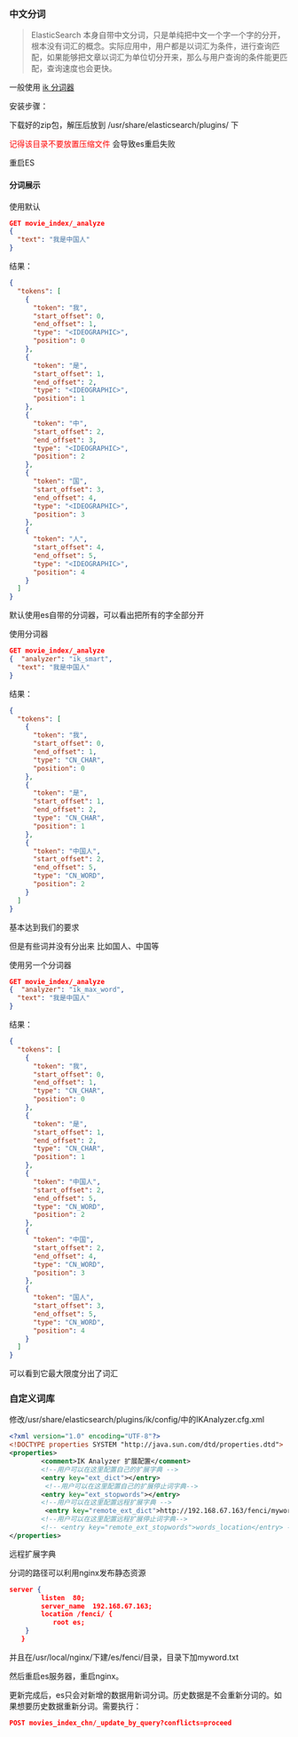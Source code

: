 ### 中文分词

> ElasticSearch 本身自带中文分词，只是单纯把中文一个字一个字的分开，根本没有词汇的概念。实际应用中，用户都是以词汇为条件，进行查询匹配，如果能够把文章以词汇为单位切分开来，那么与用户查询的条件能更匹配，查询速度也会更快。

一般使用 [ik 分词器](https://github.com/medcl/elasticsearch-analysis-ik)

安装步骤：

下载好的zip包，解压后放到 /usr/share/elasticsearch/plugins/ 下

<font color=red>记得该目录不要放置压缩文件 </font>会导致es重启失败

重启ES

#### 分词展示

使用默认

```json
GET movie_index/_analyze
{  
  "text": "我是中国人"
}
```

结果：

```json
{
  "tokens": [
    {
      "token": "我",
      "start_offset": 0,
      "end_offset": 1,
      "type": "<IDEOGRAPHIC>",
      "position": 0
    },
    {
      "token": "是",
      "start_offset": 1,
      "end_offset": 2,
      "type": "<IDEOGRAPHIC>",
      "position": 1
    },
    {
      "token": "中",
      "start_offset": 2,
      "end_offset": 3,
      "type": "<IDEOGRAPHIC>",
      "position": 2
    },
    {
      "token": "国",
      "start_offset": 3,
      "end_offset": 4,
      "type": "<IDEOGRAPHIC>",
      "position": 3
    },
    {
      "token": "人",
      "start_offset": 4,
      "end_offset": 5,
      "type": "<IDEOGRAPHIC>",
      "position": 4
    }
  ]
}
```

默认使用es自带的分词器，可以看出把所有的字全部分开

使用分词器

```json
GET movie_index/_analyze
{  "analyzer": "ik_smart", 
  "text": "我是中国人"
}
```

结果：

```json
{
  "tokens": [
    {
      "token": "我",
      "start_offset": 0,
      "end_offset": 1,
      "type": "CN_CHAR",
      "position": 0
    },
    {
      "token": "是",
      "start_offset": 1,
      "end_offset": 2,
      "type": "CN_CHAR",
      "position": 1
    },
    {
      "token": "中国人",
      "start_offset": 2,
      "end_offset": 5,
      "type": "CN_WORD",
      "position": 2
    }
  ]
}
```

基本达到我们的要求

但是有些词并没有分出来 比如国人、中国等

使用另一个分词器

```json
GET movie_index/_analyze
{  "analyzer": "ik_max_word", 
  "text": "我是中国人"
}
```

结果：

```json
{
  "tokens": [
    {
      "token": "我",
      "start_offset": 0,
      "end_offset": 1,
      "type": "CN_CHAR",
      "position": 0
    },
    {
      "token": "是",
      "start_offset": 1,
      "end_offset": 2,
      "type": "CN_CHAR",
      "position": 1
    },
    {
      "token": "中国人",
      "start_offset": 2,
      "end_offset": 5,
      "type": "CN_WORD",
      "position": 2
    },
    {
      "token": "中国",
      "start_offset": 2,
      "end_offset": 4,
      "type": "CN_WORD",
      "position": 3
    },
    {
      "token": "国人",
      "start_offset": 3,
      "end_offset": 5,
      "type": "CN_WORD",
      "position": 4
    }
  ]
}
```

可以看到它最大限度分出了词汇



### 自定义词库

修改/usr/share/elasticsearch/plugins/ik/config/中的IKAnalyzer.cfg.xml

```xml
<?xml version="1.0" encoding="UTF-8"?>
<!DOCTYPE properties SYSTEM "http://java.sun.com/dtd/properties.dtd">
<properties>
        <comment>IK Analyzer 扩展配置</comment>
        <!--用户可以在这里配置自己的扩展字典 -->
        <entry key="ext_dict"></entry>
         <!--用户可以在这里配置自己的扩展停止词字典-->
        <entry key="ext_stopwords"></entry>
        <!--用户可以在这里配置远程扩展字典 -->
         <entry key="remote_ext_dict">http://192.168.67.163/fenci/myword.txt</entry>
        <!--用户可以在这里配置远程扩展停止词字典-->
        <!-- <entry key="remote_ext_stopwords">words_location</entry> -->
</properties>
```

远程扩展字典 

分词的路径可以利用nginx发布静态资源

```json
server {
        listen  80;
        server_name  192.168.67.163;
        location /fenci/ {
           root es;
    }
   }
```

并且在/usr/local/nginx/下建/es/fenci/目录，目录下加myword.txt

然后重启es服务器，重启nginx。

更新完成后，es只会对新增的数据用新词分词。历史数据是不会重新分词的。如果想要历史数据重新分词。需要执行：

```json
POST movies_index_chn/_update_by_query?conflicts=proceed
```

